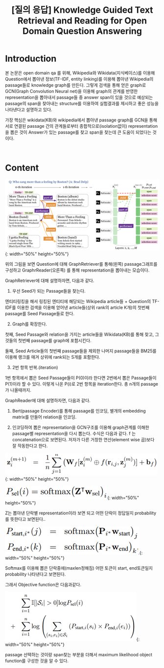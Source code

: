 ﻿---
title:  "[질의 응답] Knowledge Guided Text Retrieval and Reading for Open Domain Question Answering"
excerpt: "Knowledge Guided Text Retrieval and Reading for Open Domain Question Answering  논문 소개"
toc: true
toc_sticky: true
header:
  teaser: /assets/images/logo.jpg

categories:
  - Question Answering
tags:
  - Question Answering
  - Open domain Question Answering
  - Knowledge graph
  - Knowledge base
  - Wikipeda, Wikidata
last_modified_at: 2021-02-21T08:06:00-05:00
---
# Introduction

본 논문은 open domain qa 를 위해, Wikipedia와 Wikidata(지식베이스)를 이용해 Question에서 뽑아낸 정보(TF-IDF, entity linking)를 이용해 뽑아낸 Wikipedia의 passage들로 knowledge graph를 만든다. 그렇게 검색을 통해 얻은 graph로 GCN(Graph Convolution Neural net)을 이용해 graph의 관계를 반영한 representation을 뽑아내서 passage들 중 answer span이 있을 것으로 예상되는 passage의 span을 찾아내는  structure를 이용하여 실험결과를 제시하고 좋은 성능을 나타낸다고 설명하고 있다.

가장 핵심은 wikidata(KB)와 wikipedia에서 뽑아낸 passage graph를 GCN을 통해 서로 연결된 passage 간의 관계들로부터 종합적으로(isolation없이) representation을 뽑은 것이 Answer가 있는 passage를 찾고 span을 찾는데 큰 도움이 되었다는 것이다.


<br>


# Content

![png](/images/q1i1.png "그림1"){: width="50%" height="50%"}  

위의 그림을 보면 Question에 대해 GraphRetriever를 통해(왼쪽) passage그래프를 구성하고 GraphrReader(오른쪽) 를 통해 representation을 뽑아내는 모습이다.

GraphRetriever에 대해 설명하자면, 다음과 같다.

1.	우선 Seed가 되는 Passage들을 찾는다.

엔티티링킹을 해서 링킹된 엔티티에 해당되는 Wikipedia article들 + Question의 TF-IDF를 이용한 검색을 이용해 얻어낸 article들(상위 rank의 article K개)의 첫번째 passage를 Seed Passage들로 한다.

2.	Graph를 확장한다.

첫째, Seed Passage와 relation을 가지는 article들을 Wikidata(KB)를 통해 찾고, 그것들의 첫번째 passage를 graph에 포함시킨다.

둘째, Seed Article들의 첫번째 passage들을 제외한 나머지 passage들을 BM25를 이용해 랭크를 매겨 상위에 rank되는 S개를 포함한다.

3.	2번 항목 반복.(iteration)

1번 항목에서 뽑은 Seed Passage들이 P(0)이라 한다면 2번에서 뽑은 Passage들이 P(1)이라 할 수 있다. 이렇게 나온 P(i)로 2번 항목을 iteration한다. 총 n개의 passage가 나올때까지.

GraphReader에 대해 설명하자면, 다음과 같다.

1.	Bert(passage Encoder)를 통해 passage를 인코딩, 별개의 embedding matrix를 만들어 relation을 인코딩.

2.	인코딩하여 뽑은 representation을 GCN구조를 이용해 graph관계를 이해한 passage별 representation을 다시 뽑는다. 수식은 다음과 같다.  f 는 concatenation으로 보면된다. 저자가 다른 거창한 연산(element wise 곱)보다 잘 작동한다고 한다.

![png](/images/q1i2.png "그림1"){: width="50%" height="50%"}  

![png](/images/q1i3.png "그림1"){: width="50%" height="50%"}  

Z는 뽑아낸 단락별 representation이라 보면 되고 어떤 단락이 정답일지 probability를 뜻한다고 보면된다..

![png](/images/q1i4.png "그림1"){: width="50%" height="50%"}  

Softmax를 이용해 뽑은 단락중에(maxlen정해짐) 어떤 토큰이 start, end토큰일지 probability 나타낸다고 보면된다.

그래서 Objective function은 다음과같다.

![png](/images/q1i5.png "그림1"){: width="50%" height="50%"}  

passage 선택하는 것이랑 span찾는 부분을 더해서 maximum likelihood object function를 구성한 것을 알 수 있다.


